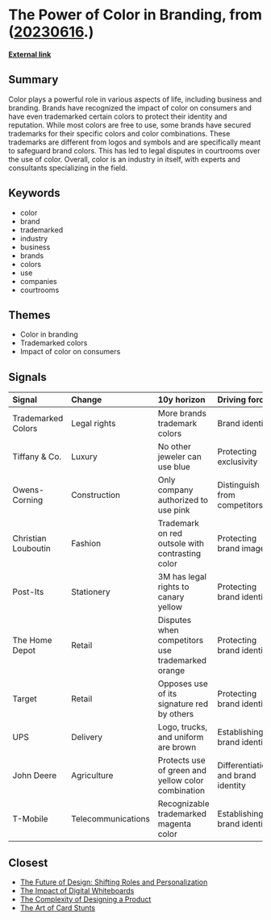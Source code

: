 # __The Power of Color in Branding__, from ([20230616](https://kghosh.substack.com/p/20230616).)

__[External link](https://www.shutterstock.com/blog/9-brands-trademarked-color?utm_source=substack&utm_medium=email)__



## Summary

Color plays a powerful role in various aspects of life, including business and branding. Brands have recognized the impact of color on consumers and have even trademarked certain colors to protect their identity and reputation. While most colors are free to use, some brands have secured trademarks for their specific colors and color combinations. These trademarks are different from logos and symbols and are specifically meant to safeguard brand colors. This has led to legal disputes in courtrooms over the use of color. Overall, color is an industry in itself, with experts and consultants specializing in the field.

## Keywords

* color
* brand
* trademarked
* industry
* business
* brands
* colors
* use
* companies
* courtrooms

## Themes

* Color in branding
* Trademarked colors
* Impact of color on consumers

## Signals

| Signal              | Change             | 10y horizon                                        | Driving force                      |
|:--------------------|:-------------------|:---------------------------------------------------|:-----------------------------------|
| Trademarked Colors  | Legal rights       | More brands trademark colors                       | Brand identity                     |
| Tiffany & Co.       | Luxury             | No other jeweler can use blue                      | Protecting exclusivity             |
| Owens-Corning       | Construction       | Only company authorized to use pink                | Distinguish from competitors       |
| Christian Louboutin | Fashion            | Trademark on red outsole with contrasting color    | Protecting brand image             |
| Post-Its            | Stationery         | 3M has legal rights to canary yellow               | Protecting brand identity          |
| The Home Depot      | Retail             | Disputes when competitors use trademarked orange   | Protecting brand identity          |
| Target              | Retail             | Opposes use of its signature red by others         | Protecting brand identity          |
| UPS                 | Delivery           | Logo, trucks, and uniform are brown                | Establishing brand identity        |
| John Deere          | Agriculture        | Protects use of green and yellow color combination | Differentiation and brand identity |
| T-Mobile            | Telecommunications | Recognizable trademarked magenta color             | Establishing brand identity        |

## Closest

* [The Future of Design: Shifting Roles and Personalization](ece4f1f782525a6ae341e9d4c9df3533)
* [The Impact of Digital Whiteboards](0427292acb53be01ba35b3b5b561cb59)
* [The Complexity of Designing a Product](e7f06e98059e0e8ed4f95bb326e60e1c)
* [The Art of Card Stunts](9316b88ba7800087e445370bfa1e3943)